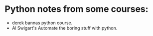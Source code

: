 # Python notes from some courses:
* derek bannas python course.
* Al Swigart's Automate the boring stuff with python.
